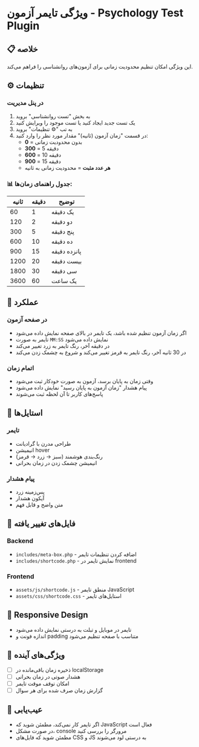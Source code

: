 # ویژگی تایمر آزمون - Psychology Test Plugin

## 📋 خلاصه
این ویژگی امکان تنظیم محدودیت زمانی برای آزمون‌های روانشناسی را فراهم می‌کند.

## ⚙️ تنظیمات

### در پنل مدیریت
1. به بخش "تست روانشناسی" بروید
2. یک تست جدید ایجاد کنید یا تست موجود را ویرایش کنید
3. به تب "⚙️ تنظیمات" بروید
4. در قسمت "زمان آزمون (ثانیه)" مقدار مورد نظر را وارد کنید:
   - **0** = بدون محدودیت زمانی
   - **300** = 5 دقیقه
   - **600** = 10 دقیقه
   - **900** = 15 دقیقه
   - **هر عدد مثبت** = محدودیت زمانی به ثانیه

### 📊 جدول راهنمای زمان‌ها:
| ثانیه | دقیقه | توضیح |
|-------|-------|-------|
| 60 | 1 | یک دقیقه |
| 120 | 2 | دو دقیقه |
| 300 | 5 | پنج دقیقه |
| 600 | 10 | ده دقیقه |
| 900 | 15 | پانزده دقیقه |
| 1200 | 20 | بیست دقیقه |
| 1800 | 30 | سی دقیقه |
| 3600 | 60 | یک ساعت |

## 🎯 عملکرد

### در صفحه آزمون
- اگر زمان آزمون تنظیم شده باشد، یک تایمر در بالای صفحه نمایش داده می‌شود
- تایمر به صورت `MM:SS` نمایش داده می‌شود
- در دقیقه آخر، رنگ تایمر به زرد تغییر می‌کند
- در 30 ثانیه آخر، رنگ تایمر به قرمز تغییر می‌کند و شروع به چشمک زدن می‌کند

### اتمام زمان
- وقتی زمان به پایان برسد، آزمون به صورت خودکار ثبت می‌شود
- پیام هشدار "زمان آزمون به پایان رسید" نمایش داده می‌شود
- پاسخ‌های کاربر تا آن لحظه ثبت می‌شوند

## 🎨 استایل‌ها

### تایمر
- طراحی مدرن با گرادیانت
- انیمیشن hover
- رنگ‌بندی هوشمند (سبز → زرد → قرمز)
- انیمیشن چشمک زدن در زمان بحرانی

### پیام هشدار
- پس‌زمینه زرد
- آیکون هشدار
- متن واضح و قابل فهم

## 🔧 فایل‌های تغییر یافته

### Backend
- `includes/meta-box.php` - اضافه کردن تنظیمات تایمر
- `includes/shortcode.php` - نمایش تایمر در frontend

### Frontend
- `assets/js/shortcode.js` - منطق تایمر JavaScript
- `assets/css/shortcode.css` - استایل‌های تایمر

## 📱 Responsive Design
- تایمر در موبایل و تبلت به درستی نمایش داده می‌شود
- اندازه فونت و padding متناسب با صفحه تنظیم می‌شود

## 🚀 ویژگی‌های آینده
- [ ] ذخیره زمان باقی‌مانده در localStorage
- [ ] هشدار صوتی در زمان بحرانی
- [ ] امکان توقف موقت تایمر
- [ ] گزارش زمان صرف شده برای هر سوال

## 🐛 عیب‌یابی
- اگر تایمر کار نمی‌کند، مطمئن شوید که JavaScript فعال است
- در صورت مشکل، console مرورگر را بررسی کنید
- مطمئن شوید که فایل‌های CSS و JS به درستی لود می‌شوند
